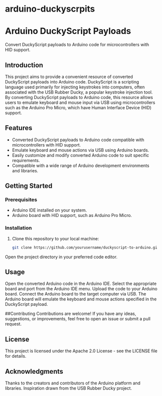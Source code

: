 # arduino-duckyscrpits

# Arduino DuckyScript Payloads

Convert DuckyScript payloads to Arduino code for microcontrollers with HID support.

## Introduction

This project aims to provide a convenient resource of converted DuckyScript payloads into Arduino code. DuckyScript is a scripting language used primarily for injecting keystrokes into computers, often associated with the USB Rubber Ducky, a popular keystroke injection tool. By converting DuckyScript payloads to Arduino code, this resource allows users to emulate keyboard and mouse input via USB using microcontrollers such as the Arduino Pro Micro, which have Human Interface Device (HID) support.

## Features

- Converted DuckyScript payloads to Arduino code compatible with microcontrollers with HID support.
- Emulate keyboard and mouse actions via USB using Arduino boards.
- Easily customize and modify converted Arduino code to suit specific requirements.
- Compatible with a wide range of Arduino development environments and libraries.

## Getting Started

### Prerequisites

- Arduino IDE installed on your system.
- Arduino board with HID support, such as Arduino Pro Micro.

### Installation

1. Clone this repository to your local machine:

   ```bash
   git clone https://github.com/yourusername/duckyscript-to-arduino.git
Open the project directory in your preferred code editor.

## Usage

Open the converted Arduino code in the Arduino IDE.
Select the appropriate board and port from the Arduino IDE menu.
Upload the code to your Arduino board.
Connect the Arduino board to the target computer via USB.
The Arduino board will emulate the keyboard and mouse actions specified in the DuckyScript payload.

##Contributing
Contributions are welcome! If you have any ideas, suggestions, or improvements, feel free to open an issue or submit a pull request.

## License

This project is licensed under the Apache 2.0 License - see the LICENSE file for details.

## Acknowledgments

Thanks to the creators and contributors of the Arduino platform and libraries.
Inspiration drawn from the USB Rubber Ducky project.
